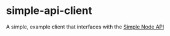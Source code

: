 # simple-api-client
A simple, example client that interfaces with the [Simple Node API](https://github.com/JamesM25/simple-node-api)
